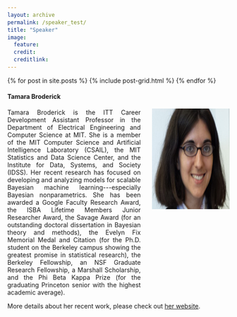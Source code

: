 ```yaml
---
layout: archive
permalink: /speaker_test/
title: "Speaker"
image:
  feature: 
  credit: 
  creditlink: 
---
```


<div class="tiles">
{% for post in site.posts %}
	{% include post-grid.html %}
{% endfor %}
</div><!-- /.tiles -->


<h4>Tamara Broderick</h4>

<div style="width:35%;float:right;">
<img src="/images/teaser-tamara-pic.jpg" style="width:303px;height:228px">
</div>
<div style="width:60%">
<p style="text-align: justify;text-justify: inter-word;">
Tamara Broderick is the ITT Career Development Assistant Professor in the Department of Electrical Engineering and Computer Science at MIT. She is a member of the MIT Computer Science and Artificial Intelligence Laboratory (CSAIL), the MIT Statistics and Data Science Center, and the Institute for Data, Systems, and Society (IDSS). Her recent research has focused on developing and analyzing models for scalable Bayesian machine learning---especially Bayesian nonparametrics. She has been awarded a Google Faculty Research Award, the ISBA Lifetime Members Junior Researcher Award, the Savage Award (for an outstanding doctoral dissertation in Bayesian theory and methods), the Evelyn Fix Memorial Medal and Citation (for the Ph.D. student on the Berkeley campus showing the greatest promise in statistical research), the Berkeley Fellowship, an NSF Graduate Research Fellowship, a Marshall Scholarship, and the Phi Beta Kappa Prize (for the graduating Princeton senior with the highest academic average).</p>
</div>


More details about her recent work, please check out <a href="http://www.tamarabroderick.com/">her website</a>.
